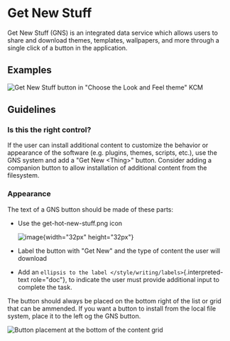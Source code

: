 Get New Stuff
=============

Get New Stuff (GNS) is an integrated data service which allows users to
share and download themes, templates, wallpapers, and more through a
single click of a button in the application.

Examples
--------

![Get New Stuff button in \"Choose the Look and Feel theme\"
KCM](/img/Systemsettings-LookAndFeel.png)

Guidelines
----------

### Is this the right control?

If the user can install additional content to customize the behavior or
appearance of the software (e.g. plugins, themes, scripts, etc.), use
the GNS system and add a \"Get New \<Thing\>\" button. Consider adding a
companion button to allow installation of additional content from the
filesystem.

### Appearance

The text of a GNS button should be made of these parts:

-   Use the get-hot-new-stuff.png icon

    ![image](/img/get-hot-new-stuff.svg){width="32px" height="32px"}

-   Label the button with \"Get New\" and the type of content the user
    will download

-   Add an
    `ellipsis to the label </style/writing/labels>`{.interpreted-text
    role="doc"}, to indicate the user must provide additional input to
    complete the task.

The button should always be placed on the bottom right of the list or
grid that can be ammended. If you want a button to install from the
local file system, place it to the left og the GNS button.

![Button placement at the bottom of the content
grid](/img/Systemsettings-PlasmaTheme.png)
